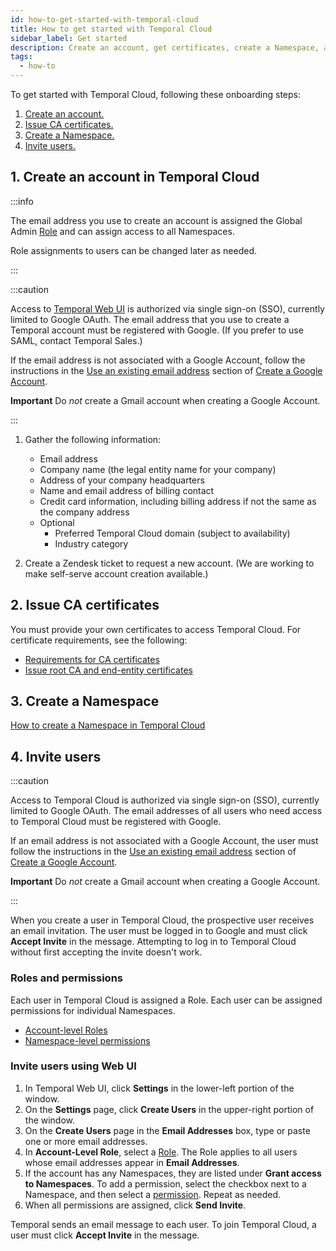 ```yaml
---
id: how-to-get-started-with-temporal-cloud
title: How to get started with Temporal Cloud
sidebar_label: Get started
description: Create an account, get certificates, create a Namespace, and invite users.
tags:
  - how-to
---
```


<!--- Onboarding guide for Temporal Cloud --->

To get started with Temporal Cloud, following these onboarding steps:

1. [Create an account.](#create-an-account-in-temporal-cloud)
1. [Issue CA certificates.](#issue-ca-certificates)
1. [Create a Namespace.](#create-a-namespace)
1. [Invite users.](#invite-users)

## 1. Create an account in Temporal Cloud

:::info

The email address you use to create an account is assigned the Global Admin [Role](/cloud/what-are-the-account-level-roles-for-users-in-temporal-cloud) and can assign access to all Namespaces.

Role assignments to users can be changed later as needed.

:::

:::caution

Access to [Temporal Web UI](/web-ui) is authorized via single sign-on (SSO), currently limited to Google OAuth.
The email address that you use to create a Temporal account must be registered with Google.
(If you prefer to use SAML, contact Temporal Sales.)

If the email address is not associated with a Google Account, follow the instructions in the [Use an existing email address](https://support.google.com/accounts/answer/27441?hl=en#existingemail) section of [Create a Google Account](https://support.google.com/accounts/answer/27441).

**Important** Do _not_ create a Gmail account when creating a Google Account.

:::

1. Gather the following information:

   - Email address
   - Company name (the legal entity name for your company)
   - Address of your company headquarters
   - Name and email address of billing contact
   - Credit card information, including billing address if not the same as the company address
   - Optional
     - Preferred Temporal Cloud domain (subject to availability)
     - Industry category

1. Create a Zendesk ticket to request a new account.
   (We are working to make self-serve account creation available.)

## 2. Issue CA certificates

You must provide your own certificates to access Temporal Cloud.
For certificate requirements, see the following:

- [Requirements for CA certificates](/cloud/how-to-manage-certificates-in-temporal-cloud#requirements-for-ca-certificates)
- [Issue root CA and end-entity certificates](/cloud/how-to-manage-certificates-in-temporal-cloud#issue-root-ca-and-end-entity-certificates)

## 3. Create a Namespace

[How to create a Namespace in Temporal Cloud](/cloud/how-to-create-a-namespace-in-temporal-cloud)

<!--- How to invite users in Temporal Cloud --->

## 4. Invite users

:::caution

Access to Temporal Cloud is authorized via single sign-on (SSO), currently limited to Google OAuth.
The email addresses of all users who need access to Temporal Cloud must be registered with Google.

If an email address is not associated with a Google Account, the user must follow the instructions in the [Use an existing email address](https://support.google.com/accounts/answer/27441?hl=en#existingemail) section of [Create a Google Account](https://support.google.com/accounts/answer/27441).

**Important** Do _not_ create a Gmail account when creating a Google Account.

:::

When you create a user in Temporal Cloud, the prospective user receives an email invitation.
The user must be logged in to Google and must click **Accept Invite** in the message.
Attempting to log in to Temporal Cloud without first accepting the invite doesn't work.

### Roles and permissions

Each user in Temporal Cloud is assigned a Role.
Each user can be assigned permissions for individual Namespaces.

- [Account-level Roles](/cloud/what-are-the-account-level-roles-for-users-in-temporal-cloud)
- [Namespace-level permissions](/cloud/what-are-the-namespace-level-permissions-for-users-in-temporal-cloud)

<!--- How to invite users in Temporal Cloud using Web UI --->

### Invite users using Web UI

1. In Temporal Web UI, click **Settings** in the lower-left portion of the window.
1. On the **Settings** page, click **Create Users** in the upper-right portion of the window.
1. On the **Create Users** page in the **Email Addresses** box, type or paste one or more email addresses.
1. In **Account-Level Role**, select a [Role](/cloud/what-are-the-account-level-roles-for-users-in-temporal-cloud).
   The Role applies to all users whose email addresses appear in **Email Addresses**.
1. If the account has any Namespaces, they are listed under **Grant access to Namespaces**.
   To add a permission, select the checkbox next to a Namespace, and then select a [permission](/cloud/what-are-the-namespace-level-permissions-for-users-in-temporal-cloud).
   Repeat as needed.
1. When all permissions are assigned, click **Send Invite**.

Temporal sends an email message to each user.
To join Temporal Cloud, a user must click **Accept Invite** in the message.
